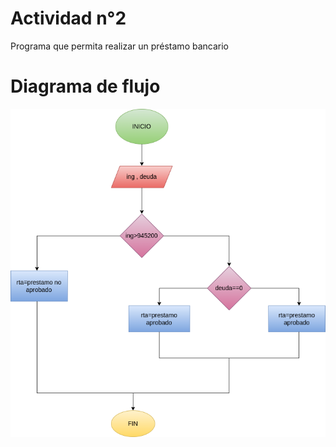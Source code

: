 # Actividad n°2

Programa que permita realizar un préstamo bancario

# Diagrama de flujo 

![Diagrama de flujo](diagrama.png "Diagrama de flujo")


